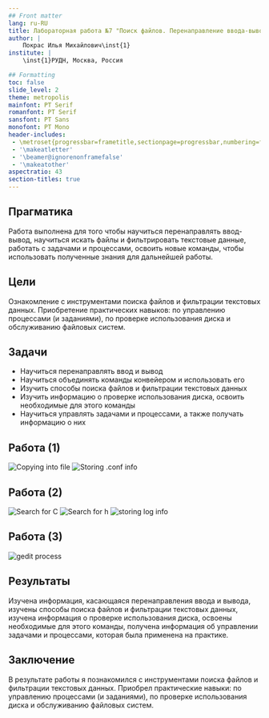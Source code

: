 ```yaml
---
## Front matter
lang: ru-RU
title: Лабораторная работа №7 "Поиск файлов. Перенаправление ввода-вывода. Просмотр запущенных процессов" 
author: |
	Покрас Илья Михайлович\inst{1}
institute: |
	\inst{1}РУДН, Москва, Россия

## Formatting
toc: false
slide_level: 2
theme: metropolis
mainfont: PT Serif
romanfont: PT Serif
sansfont: PT Sans
monofont: PT Mono
header-includes: 
 - \metroset{progressbar=frametitle,sectionpage=progressbar,numbering=fraction}
 - '\makeatletter'
 - '\beamer@ignorenonframefalse'
 - '\makeatother'
aspectratio: 43
section-titles: true
---
```


## Прагматика

Работа выполнена для того чтобы научиться перенаправлять ввод-вывод, научиться искать файлы и фильтрировать текстовые данные, работать с задачами и процессами, освоить новые команды, чтобы использовать полученные знания для дальнейшей работы.

## Цели

Ознакомление с инструментами поиска файлов и фильтрации текстовых данных. Приобретение практических навыков: по управлению процессами (и заданиями), по проверке использования диска и обслуживанию файловых систем.

## Задачи

-  Научиться перенаправлять ввод и вывод
-  Научиться объединять команды конвейером и использовать его
-  Изучить способы поиска файлов и фильтрации текстовых данных
-  Изучить информацию о проверке использования диска, освоить необходимые для этого команды 
-  Научиться управлять задачами и процессами, а также получать информацию о них

## Работа (1)

![Copying into file](https://imgur.com/IS9WM81.png)
![Storing .conf info](https://imgur.com/tesCGWB.png)

## Работа (2)

![Search for C](https://imgur.com/X4d4oeL.png)
![Search for h](https://imgur.com/btUw6Pl.png)
![storing log info](https://imgur.com/2cy3z3G.png)

## Работа (3)

![gedit process](https://imgur.com/tWKab70.png)

## Результаты

Изучена информация, касающаяся перенаправления ввода и вывода, изучены способы поиска файлов и фильтрации текстовых данных, изучена информация о проверке использования диска, освоены необходимые для этого команды, получена информация об управлении задачами и процессами, которая была применена на практике. 

## Заключение

В результате работы я познакомился с инструментами поиска файлов и фильтрации текстовых данных. Приобрел практические навыки: по управлению процессами (и заданиями), по проверке использования диска и обслуживанию файловых систем.